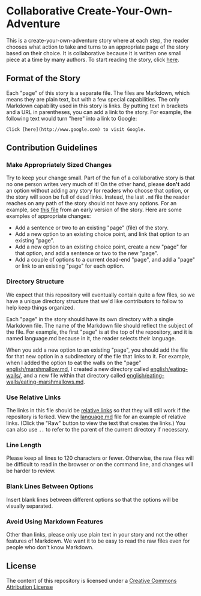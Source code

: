 # Collaborative Create-Your-Own-Adventure

This is a create-your-own-adventure story where at each step, the reader chooses
what action to take and turns to an appropriate page of the story based on their
choice.  It is collaborative because it is written one small piece at a time by
many authors.  To start reading the story, click [here](language.md).

## Format of the Story

Each "page" of this story is a separate file.  The files are Markdown, which
means they are plain text, but with a few special capabilities.  The only
Markdown capability used in this story is links.  By putting text in brackets
and a URL in parentheses, you can add a link to the story.  For example, the
following text would turn "here" into a link to Google:

    Click [here](http://www.google.com) to visit Google.

## Contribution Guidelines

### Make Appropriately Sized Changes

Try to keep your change small.  Part of the fun of a collaborative story is
that no one person writes very much of it!  On the other hand, please **don't**
add an option without adding any story for readers who choose that option, or
the story will soon be full of dead links.  Instead, the last `.md` file the reader
reaches on any path of the story should not have any options.  For an example, see
[this file](https://github.com/udacity/create-your-own-adventure/blob/c4f2bf7caac641df1c979a2db056a532e0c93e23/english/light-fire/fire.md)
from an early version of the story.  Here are some examples of  appropriate changes:

* Add a sentence or two to an existing "page" (file) of the story.
* Add a new option to an existing choice point, and link that option to an
  existing "page".
* Add a new option to an existing choice point, create a new "page" for that
  option, and add a sentence or two to the new "page".
* Add a couple of options to a current dead-end "page", and add a "page" or link
  to an existing "page" for each option.

### Directory Structure

We expect that this repository will eventually contain quite a few files, so we
have a unique directory structure that we'd like contributors to follow to help
keep things organized.

Each "page" in the story should have its own directory with a single Markdown file.
The name of the Markdown file should reflect the subject of the file.  For example,
the first "page" is at the top of the repository, and it is named language.md because
in it, the reader selects their language.

When you add a new option to an existing "page", you should add the file for that new
option in a subdirectory of the file that links to it.  For example, when I added the option
to eat the walls on the "page" [english/marshmallow.md](english/marshmallow.md), I created
a new directory called [english/eating-walls/](english/eating-walls/), and a new file within
that directory called
[english/eating-walls/eating-marshmallows.md](english/eating-walls/eating-marshmallows.md).

### Use Relative Links

The links in this file should be [relative links](http://compugoddess.com/relative-vs-absolute-links/)
so that they will still work if the repository is forked.  View the [language.md](language.md)
file for an example of relative links.  (Click the "Raw" button to view the text that creates the
links.)  You can also use `..` to refer to the parent of the current directory if necessary.

### Line Length

Please keep all lines to 120 characters or fewer.  Otherwise, the raw files
will be difficult to read in the browser or on the command line, and changes
will be harder to review.

### Blank Lines Between Options

Insert blank lines between different options so that the options will be
visually separated.

### Avoid Using Markdown Features

Other than links, please only use plain text in your story and not the other
features of Markdown.  We want it to be easy to read the raw files even for
people who don't know Markdown.

## License

The content of this repository is licensed under a
[Creative Commons Attribution License](http://creativecommons.org/licenses/by/3.0/us/)

